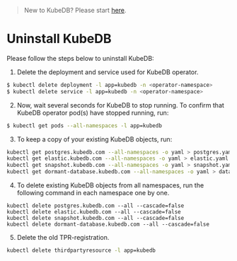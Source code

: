 > New to KubeDB? Please start [here](/docs/tutorial.md).

# Uninstall KubeDB
Please follow the steps below to uninstall KubeDB:

1. Delete the deployment and service used for KubeDB operator.
```sh
$ kubectl delete deployment -l app=kubedb -n <operator-namespace>
$ kubectl delete service -l app=kubedb -n <operator-namespace>
```

2. Now, wait several seconds for KubeDB to stop running. To confirm that KubeDB operator pod(s) have stopped running, run:
```sh
$ kubectl get pods --all-namespaces -l app=kubedb
```

3. To keep a copy of your existing KubeDB objects, run:
```sh
kubectl get postgres.kubedb.com --all-namespaces -o yaml > postgres.yaml
kubectl get elastic.kubedb.com --all-namespaces -o yaml > elastic.yaml
kubectl get snapshot.kubedb.com --all-namespaces -o yaml > snapshot.yaml
kubectl get dormant-database.kubedb.com --all-namespaces -o yaml > data.yaml
```

4. To delete existing KubeDB objects from all namespaces, run the following command in each namespace one by one.
```
kubectl delete postgres.kubedb.com --all --cascade=false
kubectl delete elastic.kubedb.com --all --cascade=false
kubectl delete snapshot.kubedb.com --all --cascade=false
kubectl delete dormant-database.kubedb.com --all --cascade=false
```

5. Delete the old TPR-registration.
```sh
kubectl delete thirdpartyresource -l app=kubedb
```
